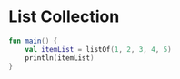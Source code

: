 # List Collection 

```kotlin
fun main() {
    val itemList = listOf(1, 2, 3, 4, 5)
    println(itemList)
}
```

